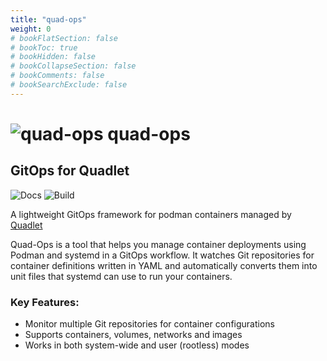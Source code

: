 ```yaml
---
title: "quad-ops"
weight: 0
# bookFlatSection: false
# bookToc: true
# bookHidden: false
# bookCollapseSection: false
# bookComments: false
# bookSearchExclude: false
---
```


# ![quad-ops](images/quad-ops-64.png) quad-ops

## GitOps for Quadlet
![Docs](https://github.com/trly/quad-ops/actions/workflows/docs.yaml/badge.svg) ![Build](https://github.com/trly/quad-ops/actions/workflows/build.yml/badge.svg)

A lightweight GitOps framework for podman containers managed by [Quadlet](https://docs.podman.io/en/latest/markdown/podman-systemd.unit.5.html)

Quad-Ops is a tool that helps you manage container deployments using Podman and systemd in a GitOps workflow. It watches Git repositories for container definitions written in YAML and automatically converts them into unit files that systemd can use to run your containers.

### Key Features:
- Monitor multiple Git repositories for container configurations
- Supports containers, volumes, networks and images
- Works in both system-wide and user (rootless) modes

#
